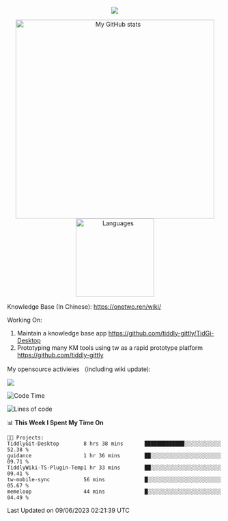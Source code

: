 <a href="https://github.com/linonetwo">
    <p align="center">
        <img src="https://github-profile-trophy.vercel.app/?username=linonetwo&column=7&theme=onedark"/>
    </p>
</a>
<a align="center" href="https://github.com/linonetwo">
  <p align="center">
    <img src="https://github-readme-stats.vercel.app/api?username=linonetwo&show_icons=true&count_private=true" alt="My GitHub stats" width="465"/>
    <img src="https://github-readme-stats.vercel.app/api/top-langs/?username=linonetwo&layout=compact&langs_count=10" alt="Languages" height="183">
  </p>
</a>

Knowledge Base (In Chinese): https://onetwo.ren/wiki/

Working On: 

1. Maintain a knowledge base app https://github.com/tiddly-gittly/TidGi-Desktop
1. Prototyping many KM tools using tw as a rapid prototype platform https://github.com/tiddly-gittly

My opensource activieies （including wiki update):

![](https://visitor-badge.glitch.me/badge?page_id=linonetwo.linonetwo)

<!--START_SECTION:waka-->
![Code Time](http://img.shields.io/badge/Code%20Time-1%2C832%20hrs%2018%20mins-blue)

![Lines of code](https://img.shields.io/badge/From%20Hello%20World%20I%27ve%20Written-48.4%20million%20lines%20of%20code-blue)

📊 **This Week I Spent My Time On** 

```text
🐱‍💻 Projects: 
TiddlyGit-Desktop        8 hrs 38 mins       █████████████░░░░░░░░░░░░   52.38 % 
guidance                 1 hr 36 mins        ██░░░░░░░░░░░░░░░░░░░░░░░   09.71 % 
TiddlyWiki-TS-Plugin-Temp1 hr 33 mins        ██░░░░░░░░░░░░░░░░░░░░░░░   09.41 % 
tw-mobile-sync           56 mins             █░░░░░░░░░░░░░░░░░░░░░░░░   05.67 % 
memeloop                 44 mins             █░░░░░░░░░░░░░░░░░░░░░░░░   04.49 % 
```


 Last Updated on 09/06/2023 02:21:39 UTC
<!--END_SECTION:waka-->
